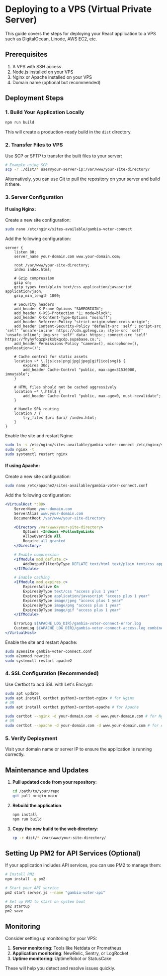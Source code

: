 
# Deploying to a VPS (Virtual Private Server)

This guide covers the steps for deploying your React application to a VPS such as DigitalOcean, Linode, AWS EC2, etc.

## Prerequisites

1. A VPS with SSH access
2. Node.js installed on your VPS
3. Nginx or Apache installed on your VPS
4. Domain name (optional but recommended)

## Deployment Steps

### 1. Build Your Application Locally

```bash
npm run build
```

This will create a production-ready build in the `dist` directory.

### 2. Transfer Files to VPS

Use SCP or SFTP to transfer the built files to your server:

```bash
# Example using SCP
scp -r ./dist/* user@your-server-ip:/var/www/your-site-directory/
```

Alternatively, you can use Git to pull the repository on your server and build it there.

### 3. Server Configuration

#### If using Nginx:

Create a new site configuration:

```bash
sudo nano /etc/nginx/sites-available/gambia-voter-connect
```

Add the following configuration:

```nginx
server {
    listen 80;
    server_name your-domain.com www.your-domain.com;

    root /var/www/your-site-directory;
    index index.html;

    # Gzip compression
    gzip on;
    gzip_types text/plain text/css application/javascript application/json;
    gzip_min_length 1000;

    # Security headers
    add_header X-Frame-Options "SAMEORIGIN";
    add_header X-XSS-Protection "1; mode=block";
    add_header X-Content-Type-Options "nosniff";
    add_header Referrer-Policy "strict-origin-when-cross-origin";
    add_header Content-Security-Policy "default-src 'self'; script-src 'self' 'unsafe-inline' https://cdn.gpteng.co; style-src 'self' 'unsafe-inline'; img-src 'self' data: https:; connect-src 'self' https://fhyhyfoqzpkzkxbkqcdp.supabase.co;";
    add_header Permissions-Policy "camera=(), microphone=(), geolocation=()";

    # Cache control for static assets
    location ~* \.(js|css|png|jpg|jpeg|gif|ico|svg)$ {
        expires 30d;
        add_header Cache-Control "public, max-age=31536000, immutable";
    }

    # HTML files should not be cached aggressively
    location ~* \.html$ {
        add_header Cache-Control "public, max-age=0, must-revalidate";
    }

    # Handle SPA routing
    location / {
        try_files $uri $uri/ /index.html;
    }
}
```

Enable the site and restart Nginx:

```bash
sudo ln -s /etc/nginx/sites-available/gambia-voter-connect /etc/nginx/sites-enabled/
sudo nginx -t
sudo systemctl restart nginx
```

#### If using Apache:

Create a new site configuration:

```bash
sudo nano /etc/apache2/sites-available/gambia-voter-connect.conf
```

Add the following configuration:

```apache
<VirtualHost *:80>
    ServerName your-domain.com
    ServerAlias www.your-domain.com
    DocumentRoot /var/www/your-site-directory

    <Directory /var/www/your-site-directory>
        Options -Indexes +FollowSymLinks
        AllowOverride All
        Require all granted
    </Directory>

    # Enable compression
    <IfModule mod_deflate.c>
        AddOutputFilterByType DEFLATE text/html text/plain text/css application/javascript
    </IfModule>

    # Enable caching
    <IfModule mod_expires.c>
        ExpiresActive On
        ExpiresByType text/css "access plus 1 year"
        ExpiresByType application/javascript "access plus 1 year"
        ExpiresByType image/jpeg "access plus 1 year"
        ExpiresByType image/png "access plus 1 year"
        ExpiresByType image/gif "access plus 1 year"
    </IfModule>

    ErrorLog ${APACHE_LOG_DIR}/gambia-voter-connect-error.log
    CustomLog ${APACHE_LOG_DIR}/gambia-voter-connect-access.log combined
</VirtualHost>
```

Enable the site and restart Apache:

```bash
sudo a2ensite gambia-voter-connect.conf
sudo a2enmod rewrite
sudo systemctl restart apache2
```

### 4. SSL Configuration (Recommended)

Use Certbot to add SSL with Let's Encrypt:

```bash
sudo apt update
sudo apt install certbot python3-certbot-nginx # for Nginx
# OR
sudo apt install certbot python3-certbot-apache # for Apache

sudo certbot --nginx -d your-domain.com -d www.your-domain.com # for Nginx
# OR
sudo certbot --apache -d your-domain.com -d www.your-domain.com # for Apache
```

### 5. Verify Deployment

Visit your domain name or server IP to ensure the application is running correctly.

## Maintenance and Updates

1. **Pull updated code from your repository**:
   ```bash
   cd /path/to/your/repo
   git pull origin main
   ```

2. **Rebuild the application**:
   ```bash
   npm install
   npm run build
   ```

3. **Copy the new build to the web directory**:
   ```bash
   cp -r dist/* /var/www/your-site-directory/
   ```

## Setting Up PM2 for API Services (Optional)

If your application includes API services, you can use PM2 to manage them:

```bash
# Install PM2
npm install -g pm2

# Start your API service
pm2 start server.js --name "gambia-voter-api"

# Set up PM2 to start on system boot
pm2 startup
pm2 save
```

## Monitoring

Consider setting up monitoring for your VPS:

1. **Server monitoring**: Tools like Netdata or Prometheus
2. **Application monitoring**: NewRelic, Sentry, or LogRocket
3. **Uptime monitoring**: UptimeRobot or StatusCake

These will help you detect and resolve issues quickly.
